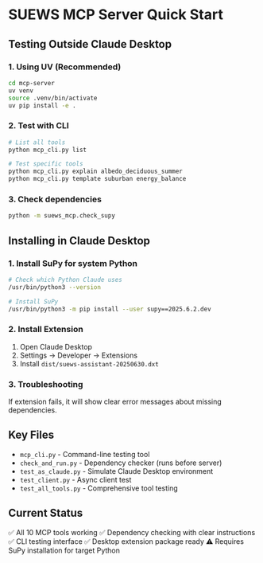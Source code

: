 # SUEWS MCP Server Quick Start

## Testing Outside Claude Desktop

### 1. Using UV (Recommended)
```bash
cd mcp-server
uv venv
source .venv/bin/activate
uv pip install -e .
```

### 2. Test with CLI
```bash
# List all tools
python mcp_cli.py list

# Test specific tools
python mcp_cli.py explain albedo_deciduous_summer
python mcp_cli.py template suburban energy_balance
```

### 3. Check dependencies
```bash
python -m suews_mcp.check_supy
```

## Installing in Claude Desktop

### 1. Install SuPy for system Python
```bash
# Check which Python Claude uses
/usr/bin/python3 --version

# Install SuPy
/usr/bin/python3 -m pip install --user supy==2025.6.2.dev
```

### 2. Install Extension
1. Open Claude Desktop
2. Settings → Developer → Extensions
3. Install `dist/suews-assistant-20250630.dxt`

### 3. Troubleshooting
If extension fails, it will show clear error messages about missing dependencies.

## Key Files
- `mcp_cli.py` - Command-line testing tool
- `check_and_run.py` - Dependency checker (runs before server)
- `test_as_claude.py` - Simulate Claude Desktop environment
- `test_client.py` - Async client test
- `test_all_tools.py` - Comprehensive tool testing

## Current Status
✅ All 10 MCP tools working
✅ Dependency checking with clear instructions
✅ CLI testing interface
✅ Desktop extension package ready
⚠️ Requires SuPy installation for target Python